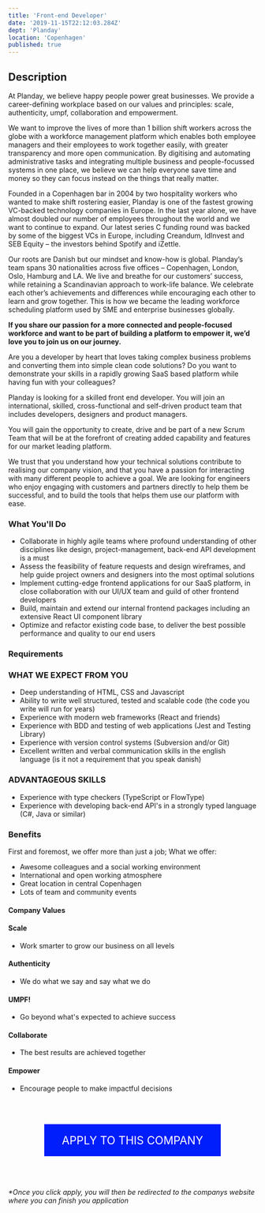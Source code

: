 ```yaml
---
title: 'Front-end Developer'
date: '2019-11-15T22:12:03.284Z'
dept: 'Planday'
location: 'Copenhagen'
published: true
---
```


## Description

At Planday, we believe happy people power great businesses. We provide a career-defining workplace based on our values and principles: scale, authenticity, umpf, collaboration and empowerment.

We want to improve the lives of more than 1 billion shift workers across the globe with a workforce management platform which enables both employee managers and their employees to work together easily, with greater transparency and more open communication. By digitising and automating administrative tasks and integrating multiple business and people-focussed systems in one place, we believe we can help everyone save time and money so they can focus instead on the things that really matter.

Founded in a Copenhagen bar in 2004 by two hospitality workers who wanted to make shift rostering easier, Planday is one of the fastest growing VC-backed technology companies in Europe. In the last year alone, we have almost doubled our number of employees throughout the world and we want to continue to expand. Our latest series C funding round was backed by some of the biggest VCs in Europe, including Creandum, IdInvest and SEB Equity – the investors behind Spotify and iZettle.

Our roots are Danish but our mindset and know-how is global. Planday’s team spans 30 nationalities across five offices – Copenhagen, London, Oslo, Hamburg and LA. We live and breathe for our customers’ success, while retaining a Scandinavian approach to work-life balance. We celebrate each other’s achievements and differences while encouraging each other to learn and grow together. This is how we became the leading workforce scheduling platform used by SME and enterprise businesses globally.

<strong>If you share our passion for a more connected and people-focused workforce and want to be part of building a platform to empower it, we’d love you to join us on our journey.</strong>

Are you a developer by heart that loves taking complex business problems and converting them into simple clean code solutions? Do you want to demonstrate your skills in a rapidly growing SaaS based platform while having fun with your colleagues?

Planday is looking for a skilled front end developer. You will join an international, skilled, cross-functional and self-driven product team that includes developers, designers and product managers.

You will gain the opportunity to create, drive and be part of a new Scrum Team that will be at the forefront of creating added capability and features for our market leading platform.

We trust that you understand how your technical solutions contribute to realising our company vision, and that you have a passion for interacting with many different people to achieve a goal. We are looking for engineers who enjoy engaging with customers and partners directly to help them be successful, and to build the tools that helps them use our platform with ease.

### What You'll Do

- Collaborate in highly agile teams where profound understanding of other disciplines like design, project-management, back-end API development is a must
- Assess the feasibility of feature requests and design wireframes, and help guide project owners and designers into the most optimal solutions
- Implement cutting-edge frontend applications for our SaaS platform, in close collaboration with our UI/UX team and guild of other frontend developers
- Build, maintain and extend our internal frontend packages including an extensive React UI component library
- Optimize and refactor existing code base, to deliver the best possible performance and quality to our end users

### Requirements

### WHAT WE EXPECT FROM YOU

- Deep understanding of HTML, CSS and Javascript
- Ability to write well structured, tested and scalable code (the code you write will run for years)
- Experience with modern web frameworks (React and friends)
- Experience with BDD and testing of web applications (Jest and Testing Library)
- Experience with version control systems (Subversion and/or Git)
- Excellent written and verbal communication skills in the english language (is it not a requirement that you speak danish)

### ADVANTAGEOUS SKILLS

- Experience with type checkers (TypeScript or FlowType)
- Experience with developing back-end API's in a strongly typed language (C#, Java or similar)

### Benefits

First and foremost, we offer more than just a job; What we offer:

- Awesome colleagues and a social working environment
- International and open working atmosphere
- Great location in central Copenhagen
- Lots of team and community events

#### Company Values

#### Scale

- Work smarter to grow our business on all levels

#### Authenticity

- We do what we say and say what we do

#### UMPF!

- Go beyond what's expected to achieve success

#### Collaborate

- The best results are achieved together

#### Empower

- Encourage people to make impactful decisions

<a
      href="https://apply.workable.com/planday/j/08D991777F/"
      target="_blank"
      style="margin-left: 6em; background-color: #001dfb;
  color: #ffffff;
  padding: 1.2rem;
  cursor: pointer;
  width: 20rem;
  font-size: 1.4rem;
  text-transform: uppercase;
  border: 0;
  box-shadow: none;
  margin: 4rem auto;
  display: block;
  text-decoration: none;
  text-align: center;"
    >
Apply To This Company
</a>

<em>\*Once you click apply, you will then be redirected to the companys website where you can finish you application</em>
